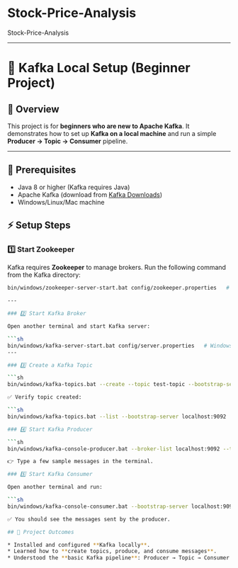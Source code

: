 # Stock-Price-Analysis
Stock-Price-Analysis

---

# 🚀 Kafka Local Setup (Beginner Project)

## 📌 Overview

This project is for **beginners who are new to Apache Kafka**.
It demonstrates how to set up **Kafka on a local machine** and run a simple **Producer → Topic → Consumer** pipeline.

---

## 🔧 Prerequisites

* Java 8 or higher (Kafka requires Java)
* Apache Kafka (download from [Kafka Downloads](https://kafka.apache.org/downloads))
* Windows/Linux/Mac machine

## ⚡ Setup Steps

### 1️⃣ Start Zookeeper

Kafka requires **Zookeeper** to manage brokers.
Run the following command from the Kafka directory:

```sh
bin/windows/zookeeper-server-start.bat config/zookeeper.properties   # Windows

---

### 2️⃣ Start Kafka Broker

Open another terminal and start Kafka server:

```sh
bin/windows/kafka-server-start.bat config/server.properties   # Windows
---

### 3️⃣ Create a Kafka Topic

```sh
bin/windows/kafka-topics.bat --create --topic test-topic --bootstrap-server localhost:9092 --partitions 1 --replication-factor 1   # Windows

✅ Verify topic created:

```sh
bin/windows/kafka-topics.bat --list --bootstrap-server localhost:9092   # Windows

### 4️⃣ Start Kafka Producer

```sh
bin/windows/kafka-console-producer.bat --broker-list localhost:9092 --topic test-topic   # Windows

👉 Type a few sample messages in the terminal.

### 5️⃣ Start Kafka Consumer

Open another terminal and run:

```sh
bin/windows/kafka-console-consumer.bat --bootstrap-server localhost:9092 --topic test-topic --from-beginning   # Windows

✅ You should see the messages sent by the producer.

## 🎯 Project Outcomes

* Installed and configured **Kafka locally**.
* Learned how to **create topics, produce, and consume messages**.
* Understood the **basic Kafka pipeline**: Producer → Topic → Consumer.

